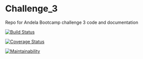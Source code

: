 # Challenge_3
Repo for Andela Bootcamp challenge 3 code and documentation

[![Build Status](https://travis-ci.org/Kyppy/Challenge_3.svg?branch=develop)](https://travis-ci.org/Kyppy/Challenge_3)

[![Coverage Status](https://coveralls.io/repos/github/Kyppy/Challenge_3/badge.svg?branch=develop)](https://coveralls.io/github/Kyppy/Challenge_3?branch=develop)

[![Maintainability](https://api.codeclimate.com/v1/badges/51e7d1f45d200f362674/maintainability)](https://codeclimate.com/github/Kyppy/Challenge_3/maintainability)
